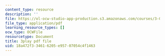 ```yaml
---
content_type: resource
description: ''
file: https://ol-ocw-studio-app-production.s3.amazonaws.com/courses/3-091-introduction-to-solid-state-chemistry-fall-2018/18a472f334616205e95707054c4f1463_u0h5IUouNk0.pdf
file_type: application/pdf
learning_resource_types: []
ocw_type: OCWFile
resourcetype: Document
title: 3play pdf file
uid: 18a472f3-3461-6205-e957-07054c4f1463
---
```

